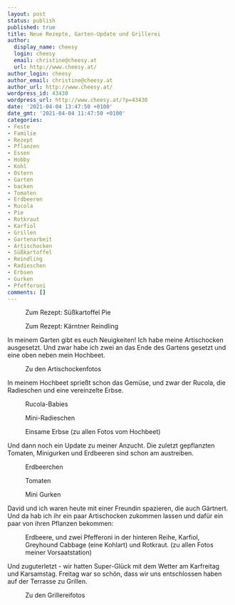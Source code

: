 ```yaml
---
layout: post
status: publish
published: true
title: Neue Rezepte, Garten-Update und Grillerei
author:
  display_name: cheesy
  login: cheesy
  email: christine@cheesy.at
  url: http://www.cheesy.at/
author_login: cheesy
author_email: christine@cheesy.at
author_url: http://www.cheesy.at/
wordpress_id: 43430
wordpress_url: http://www.cheesy.at/?p=43430
date: '2021-04-04 13:47:50 +0100'
date_gmt: '2021-04-04 11:47:50 +0100'
categories:
- Feste
- Familie
- Rezept
- Pflanzen
- Essen
- Hobby
- Kohl
- Ostern
- Garten
- backen
- Tomaten
- Erdbeeren
- Rucola
- Pie
- Rotkraut
- Karfiol
- Grillen
- Gartenarbeit
- Artischocken
- Süßkartoffel
- Reindling
- Radieschen
- Erbsen
- Gurken
- Pfefferoni
comments: []
---
```

<!-- wp:image {"id":43418,"linkDestination":"custom"} -->
<figure class="wp-block-image"><a href="http://www.cheesy.at/rezepte/baeckereien/kuchen-und-torten/suskartoffel-pie/"><img src="{% link _posts/2021-04-04-43430/Süßkartoffel-Pie-1-1.jpg %}" alt="" class="wp-image-43418"></a><br>
<figcaption>Zum Rezept: Süßkartoffel Pie</figcaption>
</figure>
<!-- /wp:image -->
<!-- wp:image {"id":43426,"linkDestination":"custom"} -->
<figure class="wp-block-image"><a href="http://www.cheesy.at/rezepte/baeckereien/kuchen-und-torten/karntner-reindling/"><img src="{% link _posts/2021-04-04-43430/Reindling-5.jpg %}" alt="" class="wp-image-43426"></a><br>
<figcaption>Zum Rezept: Kärntner Reindling<br></figcaption>
</figure>
<!-- /wp:image -->
<!-- wp:paragraph -->
In meinem Garten gibt es euch Neuigkeiten! Ich habe meine Artischocken ausgesetzt. Und zwar habe ich zwei an das Ende des Gartens gesetzt und eine oben neben mein Hochbeet.
<!-- /wp:paragraph -->
<!-- wp:image {"id":43397,"linkDestination":"custom"} -->
<figure class="wp-block-image"><a href="http://www.cheesy.at/fotos/leben-in-belfast/2021-2/artischocken/"><img src="{% link _posts/2021-04-04-artischocken/Artischocken-009.jpg %}" alt="" class="wp-image-43397"></a><br>
<figcaption>Zu den Artischockenfotos</figcaption>
</figure>
<!-- /wp:image -->
<!-- wp:paragraph -->
In meinem Hochbeet sprießt schon das Gemüse, und zwar der Rucola, die Radieschen und eine vereinzelte Erbse.
<!-- /wp:paragraph -->
<!-- wp:image {"id":43374} -->
<figure class="wp-block-image"><img src="{% link _posts/2021-04-04-43430/Hochbeet-Nummer-1-009.jpg %}" alt="" class="wp-image-43374"><br>
<figcaption>Rucola-Babies</figcaption>
</figure>
<!-- /wp:image -->
<!-- wp:image {"id":43375} -->
<figure class="wp-block-image"><img src="{% link _posts/2021-04-04-43430/Hochbeet-Nummer-1-010.jpg %}" alt="" class="wp-image-43375"><br>
<figcaption>Mini-Radieschen<br></figcaption>
</figure>
<!-- /wp:image -->
<!-- wp:image {"id":43376,"linkDestination":"custom"} -->
<figure class="wp-block-image"><a href="http://www.cheesy.at/fotos/leben-in-belfast/2021-2/hochbeet-nummer-1/"><img src="{% link _posts/2021-04-04-43430/Hochbeet-Nummer-1-011.jpg %}" alt="" class="wp-image-43376"></a><br>
<figcaption>Einsame Erbse (zu allen Fotos vom Hochbeet)</figcaption>
</figure>
<!-- /wp:image -->
<!-- wp:paragraph -->
Und dann noch ein Update zu meiner Anzucht. Die zuletzt gepflanzten Tomaten, Minigurken und Erdbeeren sind schon am austreiben.
<!-- /wp:paragraph -->
<!-- wp:image {"id":43383} -->
<figure class="wp-block-image"><img src="{% link _posts/2021-04-04-43430/Gärtnern-029.jpg %}" alt="" class="wp-image-43383"><br>
<figcaption>Erdbeerchen<br></figcaption>
</figure>
<!-- /wp:image -->
<!-- wp:image {"id":43384} -->
<figure class="wp-block-image"><img src="{% link _posts/2021-04-04-43430/Gärtnern-030.jpg %}" alt="" class="wp-image-43384"><br>
<figcaption>Tomaten</figcaption>
</figure>
<!-- /wp:image -->
<!-- wp:image {"id":43386} -->
<figure class="wp-block-image"><img src="{% link _posts/2021-04-04-43430/Gärtnern-032.jpg %}" alt="" class="wp-image-43386"><br>
<figcaption>Mini Gurken</figcaption>
</figure>
<!-- /wp:image -->
<!-- wp:paragraph -->
David und ich waren heute mit einer Freundin spazieren, die auch Gärtnert. Und da hab ich ihr ein paar Artischocken zukommen lassen und dafür ein paar von ihren Pflanzen bekommen:
<!-- /wp:paragraph -->
<!-- wp:image {"id":43377,"linkDestination":"custom"} -->
<figure class="wp-block-image"><a href="http://www.cheesy.at/fotos/leben-in-belfast/2021-2/vorsaat/"><img src="{% link _posts/2021-04-04-43430/Gärtnern-023.jpg %}" alt="" class="wp-image-43377"></a><br>
<figcaption>Erdbeere, und zwei Pfefferoni in der hinteren Reihe, Karfiol, Greyhound Cabbage (eine Kohlart) und Rotkraut. (zu allen Fotos meiner Vorsaatstation)</figcaption>
</figure>
<!-- /wp:image -->
<!-- wp:paragraph -->
Und zuguterletzt - wir hatten Super-Glück mit dem Wetter am Karfreitag und Karsamstag. Freitag war so schön, dass wir uns entschlossen haben auf der Terrasse zu Grillen.
<!-- /wp:paragraph -->
<!-- wp:image {"id":43409,"linkDestination":"custom"} -->
<figure class="wp-block-image"><a href="http://www.cheesy.at/fotos/leben-in-belfast/2021-2/karfreitagsgrillerei/"><img src="{% link _posts/2021-04-04-karfreitagsgrillerei/Karfreitagsgrillerei-010.jpg %}" alt="" class="wp-image-43409"></a><br>
<figcaption>Zu den Grillereifotos</figcaption>
</figure>
<!-- /wp:image -->
